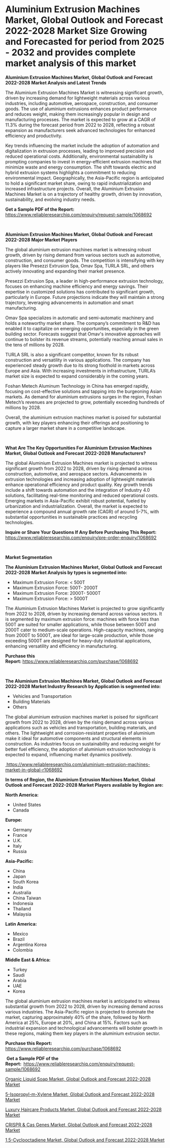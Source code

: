 <p><h1>Aluminium Extrusion Machines Market, Global Outlook and Forecast 2022-2028 Market Size Growing and Forecasted for period from 2025 - 2032 and provides complete market analysis of this market</h1></p><p><strong>Aluminium Extrusion Machines Market, Global Outlook and Forecast 2022-2028 Market Analysis and Latest Trends</strong></p>
<p><p>The Aluminium Extrusion Machines Market is witnessing significant growth, driven by increasing demand for lightweight materials across various industries, including automotive, aerospace, construction, and consumer goods. The use of aluminium extrusions enhances product performance and reduces weight, making them increasingly popular in design and manufacturing processes. The market is expected to grow at a CAGR of 11.3% during the forecast period from 2022 to 2028, reflecting a robust expansion as manufacturers seek advanced technologies for enhanced efficiency and productivity.</p><p>Key trends influencing the market include the adoption of automation and digitalization in extrusion processes, leading to improved precision and reduced operational costs. Additionally, environmental sustainability is prompting companies to invest in energy-efficient extrusion machines that minimize waste and energy consumption. The shift towards electric and hybrid extrusion systems highlights a commitment to reducing environmental impact. Geographically, the Asia-Pacific region is anticipated to hold a significant market share, owing to rapid industrialization and increased infrastructure projects. Overall, the Aluminium Extrusion Machines Market is on a trajectory of healthy growth, driven by innovation, sustainability, and evolving industry needs.</p></p>
<p><strong>Get a Sample PDF of the Report:&nbsp;</strong> <a href="https://www.reliableresearchiq.com/enquiry/request-sample/1068692?utm_campaign=1159&utm_medium=2&utm_source=Github&utm_content=ia&utm_term=21032025&utm_id=aluminium-extrusion-machines-market-global-outlook-and-forecast-2022-2028">https://www.reliableresearchiq.com/enquiry/request-sample/1068692</a></p>
<p>&nbsp;</p>
<p><strong>Aluminium Extrusion Machines Market, Global Outlook and Forecast 2022-2028 Major Market Players</strong></p>
<p><p>The global aluminium extrusion machines market is witnessing robust growth, driven by rising demand from various sectors such as automotive, construction, and consumer goods. The competition is intensifying with key players like Presezzi Extrusion Spa, Omav Spa, TURLA SRL, and others actively innovating and expanding their market presence.</p><p>Presezzi Extrusion Spa, a leader in high-performance extrusion technology, focuses on enhancing machine efficiency and energy savings. Their expertise in customized solutions has contributed to significant growth, particularly in Europe. Future projections indicate they will maintain a strong trajectory, leveraging advancements in automation and smart manufacturing.</p><p>Omav Spa specializes in automatic and semi-automatic machinery and holds a noteworthy market share. The company’s commitment to R&D has enabled it to capitalize on emerging opportunities, especially in the green building sector. Forecasts suggest that Omav's innovative approaches will continue to bolster its revenue streams, potentially reaching annual sales in the tens of millions by 2028.</p><p>TURLA SRL is also a significant competitor, known for its robust construction and versatility in various applications. The company has experienced steady growth due to its strong foothold in markets across Europe and Asia. With increasing investments in infrastructure, TURLA’s market size is expected to expand considerably in the coming years.</p><p>Foshan Metech Aluminum Technology in China has emerged rapidly, focusing on cost-effective solutions and tapping into the burgeoning Asian markets. As demand for aluminium extrusions surges in the region, Foshan Metech’s revenues are projected to grow, potentially exceeding hundreds of millions by 2028.</p><p>Overall, the aluminium extrusion machines market is poised for substantial growth, with key players enhancing their offerings and positioning to capture a larger market share in a competitive landscape.</p></p>
<p>&nbsp;</p>
<p><strong>What Are The Key Opportunities For Aluminium Extrusion Machines Market, Global Outlook and Forecast 2022-2028 Manufacturers?</strong></p>
<p><p>The global Aluminium Extrusion Machines market is projected to witness significant growth from 2022 to 2028, driven by rising demand across construction, automotive, and aerospace sectors. Advancements in extrusion technologies and increasing adoption of lightweight materials enhance operational efficiency and product quality. Key growth trends include a shift towards automation and the integration of Industry 4.0 solutions, facilitating real-time monitoring and reduced operational costs. Emerging markets in Asia-Pacific exhibit robust potential, fueled by urbanization and industrialization. Overall, the market is expected to experience a compound annual growth rate (CAGR) of around 5-7%, with substantial opportunities in sustainable practices and recycling technologies.</p></p>
<p><strong>Inquire or Share Your Questions If Any Before Purchasing This Report:</strong> <a href="https://www.reliableresearchiq.com/enquiry/pre-order-enquiry/1068692?utm_campaign=1159&utm_medium=2&utm_source=Github&utm_content=ia&utm_term=21032025&utm_id=aluminium-extrusion-machines-market-global-outlook-and-forecast-2022-2028">https://www.reliableresearchiq.com/enquiry/pre-order-enquiry/1068692</a></p>
<p>&nbsp;</p>
<p><strong>Market Segmentation</strong></p>
<p><strong>The Aluminium Extrusion Machines Market, Global Outlook and Forecast 2022-2028 Market Analysis by types is segmented into:</strong></p>
<p><ul><li>Maximum Extrusion Force: < 500T</li><li>Maximum Extrusion Force: 500T- 2000T</li><li>Maximum Extrusion Force: 2000T- 5000T</li><li>Maximum Extrusion Force: > 5000T</li></ul></p>
<p><p>The Aluminium Extrusion Machines Market is projected to grow significantly from 2022 to 2028, driven by increasing demand across various sectors. It is segmented by maximum extrusion force: machines with force less than 500T are suited for smaller applications, while those between 500T and 2000T cater to medium-scale operations. High-capacity machines, ranging from 2000T to 5000T, are ideal for large-scale production, while those exceeding 5000T are designed for heavy-duty industrial applications, enhancing versatility and efficiency in manufacturing.</p></p>
<p><strong>Purchase this Report:&nbsp;</strong><a href="https://www.reliableresearchiq.com/purchase/1068692?utm_campaign=1159&utm_medium=2&utm_source=Github&utm_content=ia&utm_term=21032025&utm_id=aluminium-extrusion-machines-market-global-outlook-and-forecast-2022-2028">https://www.reliableresearchiq.com/purchase/1068692</a></p>
<p>&nbsp;</p>
<p><strong>The Aluminium Extrusion Machines Market, Global Outlook and Forecast 2022-2028 Market Industry Research by Application is segmented into:</strong></p>
<p><ul><li>Vehicles and Transportation</li><li>Building Materials</li><li>Others</li></ul></p>
<p><p>The global aluminium extrusion machines market is poised for significant growth from 2022 to 2028, driven by the rising demand across various applications such as vehicles and transportation, building materials, and others. The lightweight and corrosion-resistant properties of aluminium make it ideal for automotive components and structural elements in construction. As industries focus on sustainability and reducing weight for better fuel efficiency, the adoption of aluminium extrusion technology is expected to expand, influencing market dynamics positively.</p></p>
<p><a href="https://www.reliableresearchiq.com/aluminium-extrusion-machines-market-in-global-r1068692?utm_campaign=1159&utm_medium=2&utm_source=Github&utm_content=ia&utm_term=21032025&utm_id=aluminium-extrusion-machines-market-global-outlook-and-forecast-2022-2028">&nbsp;https://www.reliableresearchiq.com/aluminium-extrusion-machines-market-in-global-r1068692</a></p>
<p><strong>In terms of Region, the Aluminium Extrusion Machines Market, Global Outlook and Forecast 2022-2028 Market Players available by Region are:</strong></p>
<p>
    <p> <strong> North America: </strong>
        <ul>
            <li>United States</li>
            <li>Canada</li>
        </ul>
        </p> 
    <p> <strong> Europe: </strong>
        <ul>
            <li>Germany</li>
            <li>France</li>
            <li>U.K.</li>
            <li>Italy</li>
            <li>Russia</li>
        </ul>
        </p> 
    <p> <strong> Asia-Pacific: </strong>
        <ul>
            <li>China</li>
            <li>Japan</li>
            <li>South Korea</li>
            <li>India</li>
            <li>Australia</li>
            <li>China Taiwan</li>
            <li>Indonesia</li>
            <li>Thailand</li>
            <li>Malaysia</li>
        </ul>
        </p> 
    <p> <strong> Latin America: </strong>
        <ul>
            <li>Mexico</li>
            <li>Brazil</li>
            <li>Argentina Korea</li>
            <li>Colombia</li>
        </ul>
        </p> 
    <p> <strong> Middle East & Africa: </strong>
        <ul>
            <li>Turkey</li>
            <li>Saudi</li>
            <li>Arabia</li>
            <li>UAE</li>
            <li>Korea</li>
        </ul>
    </p>
    </p>
<p><p>The global aluminium extrusion machines market is anticipated to witness substantial growth from 2022 to 2028, driven by increasing demand across various industries. The Asia-Pacific region is projected to dominate the market, capturing approximately 40% of the share, followed by North America at 25%, Europe at 20%, and China at 15%. Factors such as industrial expansion and technological advancements will bolster growth in these regions, making them key players in the aluminium extrusion sector.</p></p>
<p><strong>Purchase this Report: </strong><a href="https://www.reliableresearchiq.com/purchase/1068692?utm_campaign=1159&utm_medium=2&utm_source=Github&utm_content=ia&utm_term=21032025&utm_id=aluminium-extrusion-machines-market-global-outlook-and-forecast-2022-2028">https://www.reliableresearchiq.com/purchase/1068692</a></p>
<p>&nbsp;<strong>Get a Sample PDF of the Report:&nbsp;&nbsp;</strong><a href="https://www.reliableresearchiq.com/enquiry/request-sample/1068692?utm_campaign=1159&utm_medium=2&utm_source=Github&utm_content=ia&utm_term=21032025&utm_id=aluminium-extrusion-machines-market-global-outlook-and-forecast-2022-2028">https://www.reliableresearchiq.com/enquiry/request-sample/1068692</a></p>
<p><strong></strong></p>
<p><p><a href="https://github.com/lickoalyanep/Market-Research-Report-List-1/blob/main/organic-liquid-soap-market-global-outlook-and-forecast-2022-2028-market.md?utm_campaign=1159&utm_medium=2&utm_source=Github&utm_content=ia&utm_term=21032025&utm_id=aluminium-extrusion-machines-market-global-outlook-and-forecast-2022-2028">Organic Liquid Soap Market, Global Outlook and Forecast 2022-2028 Market</a></p><p><a href="https://github.com/delcirodda4f/Market-Research-Report-List-1/blob/main/5-isopropyl-m-xylene-market-global-outlook-and-forecast-2022-2028-market.md?utm_campaign=1159&utm_medium=2&utm_source=Github&utm_content=ia&utm_term=21032025&utm_id=aluminium-extrusion-machines-market-global-outlook-and-forecast-2022-2028">5-Isopropyl-m-Xylene Market, Global Outlook and Forecast 2022-2028 Market</a></p><p><a href="https://github.com/meenafadilkh/Market-Research-Report-List-1/blob/main/luxury-haircare-products-market-global-outlook-and-forecast-2022-2028-market.md?utm_campaign=1159&utm_medium=2&utm_source=Github&utm_content=ia&utm_term=21032025&utm_id=aluminium-extrusion-machines-market-global-outlook-and-forecast-2022-2028">Luxury Haircare Products Market, Global Outlook and Forecast 2022-2028 Market</a></p><p><a href="https://github.com/gaiusmelyna/Market-Research-Report-List-1/blob/main/crispr-cas-genes-market-global-outlook-and-forecast-2022-2028-market.md?utm_campaign=1159&utm_medium=2&utm_source=Github&utm_content=ia&utm_term=21032025&utm_id=aluminium-extrusion-machines-market-global-outlook-and-forecast-2022-2028">CRISPR & Cas Genes Market, Global Outlook and Forecast 2022-2028 Market</a></p><p><a href="https://github.com/miehldobin1w/Market-Research-Report-List-1/blob/main/15-cyclooctadiene-market-global-outlook-and-forecast-2022-2028-market.md?utm_campaign=1159&utm_medium=2&utm_source=Github&utm_content=ia&utm_term=21032025&utm_id=aluminium-extrusion-machines-market-global-outlook-and-forecast-2022-2028">1,5-Cyclooctadiene Market, Global Outlook and Forecast 2022-2028 Market</a></p></p>